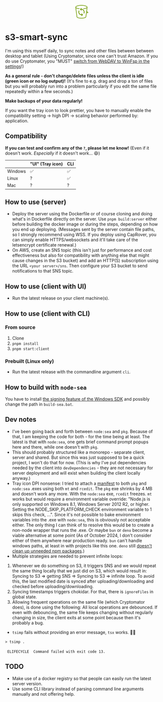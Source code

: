 <p align="center"><img src="./assets/logo.png" /></p>

# s3-smart-sync

I'm using this myself daily, to sync notes and other files between between desktop and tablet (Using Cryptomator, since one can't trust Amazon. If you do use Cryptomater, you "MUST" [switch from WebDAV to WinFsp in the settings](https://github.com/cryptomator/cryptomator/issues/3576#issuecomment-2409007431)!)

**As a general rule - don't change/delete files unless the client is idle (green icon or no log output)!** (It's fine to e.g. drag and drop a ton of files but you will probably run into a problem particularly if you edit the same file repeatedly within a few seconds.)

**Make backups of your data regularly!**

If you want the tray icon to look prettier, you have to manually enable the compatibility setting -> high DPI -> scaling behavior performed by: application.

## Compatibility

**If you can test and confirm any of the `?`, please let me know!** (Even if it doesn't work. *Especially* if it doesn't work... 😄)

|         | "UI" (Tray icon) | CLI |
|---------|------------------|-----|
| Windows | ✅                | ✅   |
| Linux   | ?                | ✅   |
| Mac     | ?                | ?   |

## How to use (server)

- Deploy the server using the Dockerfile or of course cloning and doing what's in Dockerfile directly on the server. Use `pnpm build:server` either before building the docker image or during the steps, depending on how you end up deploying. (Messages sent by the server contain file paths, so I strongly recommend using WSS. If you deploy using CapRover, you can simply enable HTTPS/websockets and it'll take care of the letsencrypt certificate renewal.)
- On AWS, create an SNS topic (this isn't just for performance and cost effectiveness but also for compatibility with anything else that might cause changes in the S3 bucket) and add an HTTP(S) subscription using the URL `<your server>/sns`. Then configure your S3 bucket to send notifications to that SNS topic.

## How to use (client with UI)

- Run the latest release on your client machine(s).

## How to use (client with CLI)

### From source

1. Clone
2. `pnpm install`
3. `pnpm start:client`

### Prebuilt (Linux only)

- Run the latest release with the commandline argument `cli`.

## How to build with `node-sea`

You have to install [the signing feature of the Windows SDK](https://developer.microsoft.com/en-us/windows/downloads/windows-sdk/) and possibly change the path in `build-sea.bat`.

## Dev notes

- I've been going back and forth between `node:sea` and `pkg`. Because of that, I am keeping the code for both - for the time being at least. The latest is that with `node:sea`, one gets brief command prompt popups here and there, while one doesn't with `pkg`.
- This should probably structured like a monorepo - separate client, server and shared. But since this was just supposed to be a quick project, I won't do that for now. (This is why I've put dependencies needed by the client into `devDependencies` - they are not necessary for server deployment and will exist when building the client locally anyway.)
- Tray icon DPI nonsense: I tried to attach a [manifest](https://learn.microsoft.com/en-us/windows/win32/hidpi/setting-the-default-dpi-awareness-for-a-process) to both `pkg` and `node:sea` .exes using both `mt` and `rcedit`. The `pkg` exe shrinks by 4 MB and doesn't work any more. With the `node:sea` exe, `rcedit` freezes. `mt` works but would require a environment variable override: "Node.js is only supported on Windows 8.1, Windows Server 2012 R2, or higher. Setting the NODE_SKIP_PLATFORM_CHECK environment variable to 1 skips this check, ...". Since it's not possible to bake environment variables into the .exe with `node:sea`, this is obviously not acceptable either. The only thing I can think of to resolve this would be to create a non-node wrapper that runs the .exe. Or maybe `bun` or `deno` become a viable alternative at some point (As of October 2024, I don't consider either of them anywhere near production ready. `bun` can't handle windows paths, at least in with projects like this one. `deno` still [doesn't clean up unneeded npm packages](https://github.com/denoland/deno/issues/21261).)
- Multiple strategies are needed to prevent infinite loops:
1. Whenever we do something on S3, it triggers SNS and we would repeat the same thing locally that we just did on S3, which would result in: Syncing to S3 => getting SNS => Syncing to S3 => infinite loop. To avoid this, the last modified date is synced after uploading/downloading and checked before uploading/downloading.
2. Syncing timestamps triggers chokidar. For that, there is `ignoreFiles` in global state.
3. Allowing frequent operations on the same file (which Cryptomator does), is done using the following: All local operations are debounced. If even with debouncing, the same file keeps changing without regularly changing in size, the client exits at some point because then it's probably a bug.

- `tsimp` fails without providing an error message, `tsx` works. 🤷‍♀️

```
> tsimp .

 ELIFECYCLE  Command failed with exit code 13.
```

## TODO

- Make use of a docker registry so that people can easily run the latest server version.
- Use some CLI library instead of parsing command line arguments manually and not offering help.
